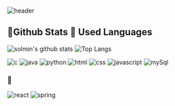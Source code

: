 ![header](https://capsule-render.vercel.app/api?type=waving&text=Solmin%20Kim)
<!--
**terysol/terysol** is a ✨ _special_ ✨ repository because its `README.md` (this file) appears on your GitHub profile.

Here are some ideas to get you started:

- 🔭 I’m currently working on ...
- 🌱 I’m currently learning ...
- 👯 I’m looking to collaborate on ...
- 🤔 I’m looking for help with ...
- 💬 Ask me about ...
- 📫 How to reach me: ...
- 😄 Pronouns: ...
- ⚡ Fun fact: ...
-->
## 🎈Github Stats                                                      🎈 Used Languages
![solmin's github stats](https://github-readme-stats.vercel.app/api?username=terysol&show_icons=true) ![Top Langs](http://github-readme-stats.vercel.app/api/top-langs/?username=terysol&layout=compact&theme=light)

![c](https://img.shields.io/badge/-c-%23A8B9CC?style=for-the-badge&logo=c&logoColor=white) ![java](https://img.shields.io/badge/-java-%23007396?style=for-the-badge&logo=java) ![python](https://img.shields.io/badge/python-%233776AB?style=for-the-badge&logo=Python&logoColor=white) ![html](https://img.shields.io/badge/-html-%23E34F26?style=for-the-badge&logo=HTML5&logoColor=white) ![css](https://img.shields.io/badge/-css-%231572B6?style=for-the-badge&logo=CSS3) ![javascript](https://img.shields.io/badge/-javascript-%23F7DF1E?style=for-the-badge&logo=JavaScript&logoColor=white) ![mySql](https://img.shields.io/badge/-mysql-%234479A1?style=for-the-badge&logo=MySQL&logoColor=white)

### 🌱
![react](https://img.shields.io/badge/-react-%2361DAFB?style=for-the-badge&logo=react&logoColor=white) ![spring](https://img.shields.io/badge/-spring-%236DB33F?style=for-the-badge&logo=spring&logoColor=white)

